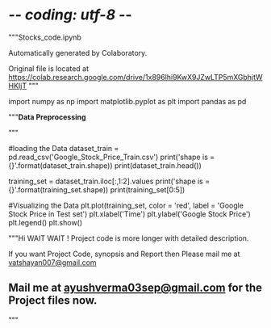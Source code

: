 # -*- coding: utf-8 -*-
"""Stocks_code.ipynb

Automatically generated by Colaboratory.

Original file is located at
    https://colab.research.google.com/drive/1x896lhi9KwX9JZwLTP5mXGbhjtWHKIjT
"""

import numpy as np
import matplotlib.pyplot as plt
import pandas as pd

"""**Data Preprocessing**



"""

#loading the Data
dataset_train = pd.read_csv('Google_Stock_Price_Train.csv')
print('shape is = {}'.format(dataset_train.shape))
print(dataset_train.head())

training_set = dataset_train.iloc[:,1:2].values
print('shape is ={}'.format(training_set.shape))
print(training_set[0:5])

#Visualizing the Data
plt.plot(training_set, color = 'red', label = 'Google Stock Price in Test set')
plt.xlabel('Time')
plt.ylabel('Google Stock Price')
plt.legend()
plt.show()



"""Hi WAIT WAIT !
Project code is more longer with detailed description.

If you want Project Code, synopsis and Report then Please mail me at vatshayan007@gmail.com

## Mail me at ayushverma03sep@gmail.com for the Project files now.
"""
